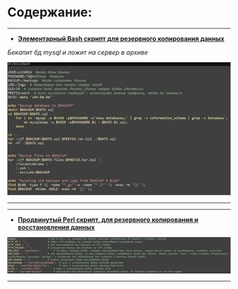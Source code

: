 # Содержание:


---


- [**Элементарный Bash скрипт для резервного копирования данных**](./backup-sh.zip)

*Бекапит бд mysql и ложит на сервер в архиве*

![](./img/backupsh.jpg "backup-sh")


---

---


- [**Продвинутый Perl скрипт,  для резервного копирования и восстановления данных**]()

![](./img/perl-backup.jpg "perl-backup")


---









